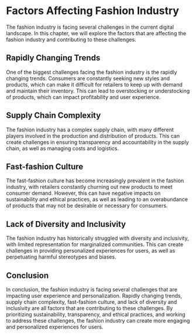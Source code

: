Factors Affecting Fashion Industry
=============================================================================

The fashion industry is facing several challenges in the current digital landscape. In this chapter, we will explore the factors that are affecting the fashion industry and contributing to these challenges.

Rapidly Changing Trends
-----------------------

One of the biggest challenges facing the fashion industry is the rapidly changing trends. Consumers are constantly seeking new styles and products, which can make it difficult for retailers to keep up with demand and maintain their inventory. This can lead to overstocking or understocking of products, which can impact profitability and user experience.

Supply Chain Complexity
-----------------------

The fashion industry has a complex supply chain, with many different players involved in the production and distribution of products. This can create challenges in ensuring transparency and accountability in the supply chain, as well as managing costs and logistics.

Fast-fashion Culture
--------------------

The fast-fashion culture has become increasingly prevalent in the fashion industry, with retailers constantly churning out new products to meet consumer demand. However, this can have negative impacts on sustainability and ethical practices, as well as leading to an overabundance of products that may not be desirable or necessary for consumers.

Lack of Diversity and Inclusivity
---------------------------------

The fashion industry has historically struggled with diversity and inclusivity, with limited representation for marginalized communities. This can create challenges in providing personalized experiences for users, as well as perpetuating harmful stereotypes and biases.

Conclusion
----------

In conclusion, the fashion industry is facing several challenges that are impacting user experience and personalization. Rapidly changing trends, supply chain complexity, fast-fashion culture, and lack of diversity and inclusivity are all factors that are contributing to these challenges. By prioritizing sustainability, transparency, and ethical practices, and working to address these challenges, the fashion industry can create more engaging and personalized experiences for users.
